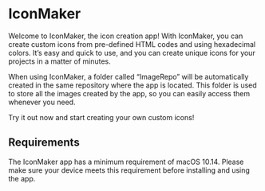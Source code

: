 # IconMaker

Welcome to IconMaker, the icon creation app! With IconMaker, you can create custom icons from pre-defined HTML codes and using hexadecimal colors. It’s easy and quick to use, and you can create unique icons for your projects in a matter of minutes.

When using IconMaker, a folder called “ImageRepo” will be automatically created in the same repository where the app is located. This folder is used to store all the images created by the app, so you can easily access them whenever you need.

Try it out now and start creating your own custom icons!

## Requirements

The IconMaker app has a minimum requirement of macOS 10.14. Please make sure your device meets this requirement before installing and using the app. 
